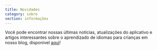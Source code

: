 ```yaml
---
title: Novidades
category: sobre
section: informações
---
```

Você pode encontrar nossas últimas notícias, atualizações do aplicativo e artigos interessantes sobre o aprendizado de idiomas para crianças em nosso blog, disponível [aqui](https://studycat.com/blog/)!